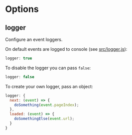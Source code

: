 # Options

## logger

Configure an event loggers. 

On default events are logged to console (see [src/logger.js](../src/logger.js)):

```js
logger: true
```

To disable the logger you can pass `false`:

```js
logger: false
```

To create your own logger, pass an object:

```js
logger: {
  next: (event) => {
    doSomething(event.pageIndex);
  },
  loaded: (event) => {
    doSomethingElse(event.url);
  }
}
```
